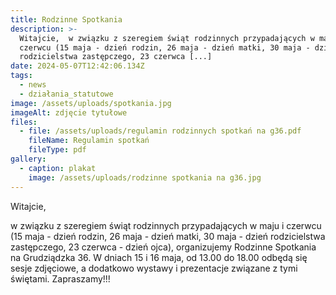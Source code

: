 ```yaml
---
title: Rodzinne Spotkania
description: >-
  Witajcie,  w związku z szeregiem świąt rodzinnych przypadających w maju i
  czerwcu (15 maja - dzień rodzin, 26 maja - dzień matki, 30 maja - dzień
  rodzicielstwa zastępczego, 23 czerwca [...]
date: 2024-05-07T12:42:06.134Z
tags:
  - news
  - działania_statutowe
image: /assets/uploads/spotkania.jpg
imageAlt: zdjęcie tytułowe
files:
  - file: /assets/uploads/regulamin rodzinnych spotkań na g36.pdf
    fileName: Regulamin spotkań
    fileType: pdf
gallery:
  - caption: plakat
    image: /assets/uploads/rodzinne spotkania na g36.jpg
---
```

Witajcie,

w związku z szeregiem świąt rodzinnych przypadających w maju i czerwcu (15 maja  - dzień rodzin, 26 maja - dzień matki, 30 maja - dzień rodzicielstwa zastępczego, 23 czerwca - dzień ojca), organizujemy Rodzinne Spotkania na Grudziądzka 36. W dniach 15 i 16 maja, od 13.00 do 18.00 odbędą się sesje zdjęciowe, a dodatkowo wystawy i prezentacje związane z tymi świętami. Zapraszamy!!!

